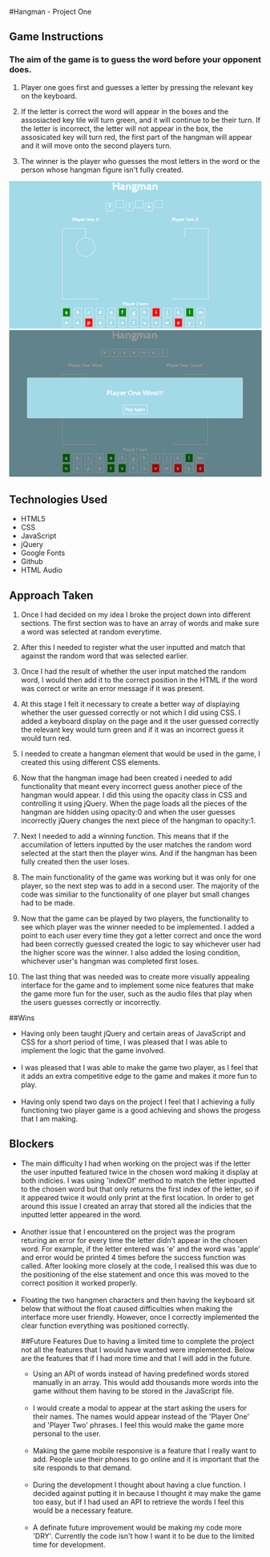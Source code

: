 #Hangman - Project One

## Game Instructions
### The aim of the game is to guess the word before your opponent does.

1. Player one goes first and guesses a letter by pressing the relevant key on the keyboard.

2. If the letter is correct the word will appear in the boxes and the assosiacted key tile will turn green, and it will continue to be their turn. If the letter is incorrect, the letter will not appear in the box, the assosicated key will turn red, the first part of the hangman will appear and it will move onto the second players turn.

3. The winner is the player who guesses the most letters in the word or the person whose hangman figure isn't fully created.

![alt text](./images/hangman.png)
![alt text](./images/hangman1.png)

## Technologies Used
<ul>
	<li>HTML5</li>
	<li>CSS</li>
	<li>JavaScript</li>
	<li>jQuery</li>
	<li>Google Fonts</li>
	<li>Github</li>
	<li>HTML Audio</li>
</ul>

## Approach Taken
1. Once I had decided on my idea I broke the project down into different sections. The first section was to have an array of words and make sure a word was selected at random everytime.

2. After this I needed to register what the user inputted and match that against the random word that was selected earlier.

3. Once I had the result of whether the user input matched the random word, I would then add it to the correct position in the HTML if the word was correct or write an error message if it was present.

4. At this stage I felt it necessary to create a better way of displaying whether the user guessed correctly or not which I did using CSS. I added a keyboard display on the page and it the user guessed correctly the relevant key would turn green and if it was an incorrect guess it would turn red.

5. I needed to create a hangman element that would be used in the game, I created this using different CSS elements.

6. Now that the hangman image had been created i needed to add functionality that meant every incorrect guess another piece of the hangman would appear. I did this using the opacity class in CSS and controlling it using jQuery. When the page loads all the pieces of the hangman are hidden using opacity:0 and when the user guesses incorrectly jQuery changes the next piece of the hangman to opacity:1.

7. Next I needed to add a winning function. This means that if the accumilation of letters inputted by the user matches the random word selected at the start then the player wins. And if the hangman has been fully created then the user loses.

8. The main functionality of the game was working but it was only for one player, so the next step was to add in a second user. The majority of the code was similiar to the functionality of one player but small changes had to be made.

9. Now that the game can be played by two players, the functionality to see which player was the winner needed to be implemented. I added a point to each user every time they got a letter correct and once the word had been correctly guessed created the logic to say whichever user had the higher score was the winner. I also added the losing condition, whichever user's hangman was completed first loses.

10. The last thing that was needed was to create more visually appealing interface for the game and to implement some nice features that make the game more fun for the user, such as the audio files that play when the users guesses correctly or incorrectly.

##Wins
<ul>
	<li>Having only been taught jQuery and certain areas of JavaScript and CSS for a short period of time, I was pleased that I was able to implement the logic that the game involved.</li>
	<br>
	<li>I was pleased that I was able to make the game two player, as I feel that it adds an extra competitive edge to the game and makes it more fun to play.</li>
	<br>
	<li>Having only spend two days on the project I feel that I achieving a fully functioning two player game is a good achieving and shows the progess that I am making.
</ul>
	
## Blockers
<ul>
	<li>The main difficulty I had when working on the project was if the letter the user inputted featured twice in the chosen word making it display at both indicies. I was using 'indexOf' method to match the letter inputted to the chosen word but that only returns the first index of the letter, so if it appeared twice it would only print at the first location. In order to get around this issue I created an array that stored all the indicies that the inputted letter appeared in the word. </li>
	<br>
	<li> Another issue that I encountered on the project was the program returing an error for every time the letter didn't appear in the chosen word. For example, if the letter entered was 'e' and the word was 'apple' and error would be printed 4 times before the success function was called. After looking more closely at the code, I realised this was due to the positioning of the else statement and once this was moved to the correct position it worked properly.</li>
	<br>
	<li>Floating the two hangmen characters and then having the keyboard sit below that without the float caused difficulties when making the interface more user friendly. However, once I correctly implemented the clear function everything was positioned correctly.</li>
	
##Future Features
Due to having a limited time to complete the project not all the features that I would have wanted were implemented. Below are the features that if I had more time and that I will add in the future.
<ul>
	<li>Using an API of words instead of having predefined words stored manually in an array. This would add thousands more words into the game without them having to be stored in the JavaScript file.</li>
	<br>
	<li>I would create a modal to appear at the start asking the users for their names. The names would appear instead of the 'Player One' and 'Player Two' phrases. I feel this would make the game more personal to the user.</li>
	<br>
	<li>Making the game mobile responsive is a feature that I really want to add. People use their phones to go online and it is important that the site responds to that demand.</li>
	<br>
	<li>During the development I thought about having a clue function. I decided against putting it in because I thought it may make the game too easy, but if I had used an API to retrieve the words I feel this would be a necessary feature.</li>
	<br>
	<li>A definate future improvement would be making my code more 'DRY'. Currently the code isn't how I want it to be due to the limited time for development.</li>


